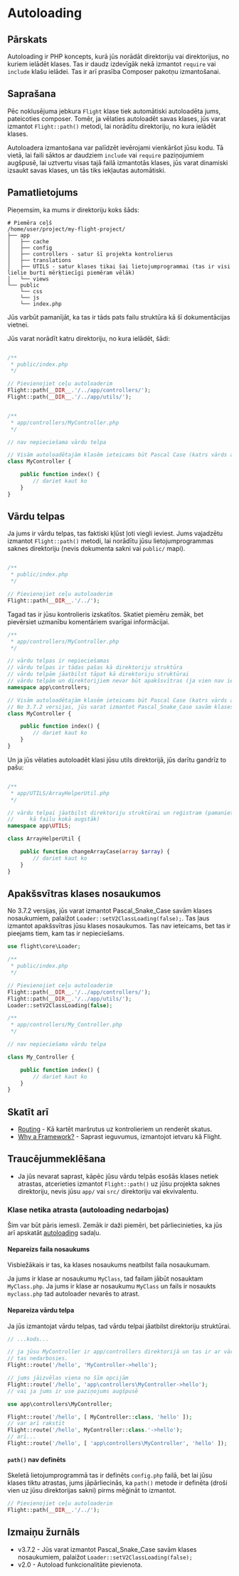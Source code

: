 # Autoloading

## Pārskats

Autoloading ir PHP koncepts, kurā jūs norādāt direktoriju vai direktorijus, no kuriem ielādēt klases. Tas ir daudz izdevīgāk nekā izmantot `require` vai `include` klašu ielādei. Tas ir arī prasība Composer pakotņu izmantošanai.

## Saprašana

Pēc noklusējuma jebkura `Flight` klase tiek automātiski autoloadēta jums, pateicoties composer. Tomēr, ja vēlaties autoloadēt savas klases, jūs varat izmantot `Flight::path()` metodi, lai norādītu direktoriju, no kura ielādēt klases.

Autoloadera izmantošana var palīdzēt ievērojami vienkāršot jūsu kodu. Tā vietā, lai faili sāktos ar daudziem `include` vai `require` paziņojumiem augšpusē, lai uztvertu visas tajā failā izmantotās klases, jūs varat dinamiski izsaukt savas klases, un tās tiks iekļautas automātiski.

## Pamatlietojums

Pieņemsim, ka mums ir direktoriju koks šāds:

```text
# Piemēra ceļš
/home/user/project/my-flight-project/
├── app
│   ├── cache
│   ├── config
│   ├── controllers - satur šī projekta kontrolierus
│   ├── translations
│   ├── UTILS - satur klases tikai šai lietojumprogrammai (tas ir visi lielie burti mērķtiecīgi piemēram vēlāk)
│   └── views
└── public
    └── css
	└── js
	└── index.php
```

Jūs varbūt pamanījāt, ka tas ir tāds pats failu struktūra kā šī dokumentācijas vietnei.

Jūs varat norādīt katru direktoriju, no kura ielādēt, šādi:

```php

/**
 * public/index.php
 */

// Pievienojiet ceļu autoloaderim
Flight::path(__DIR__.'/../app/controllers/');
Flight::path(__DIR__.'/../app/utils/');


/**
 * app/controllers/MyController.php
 */

// nav nepieciešama vārdu telpa

// Visām autoloadētajām klasēm ieteicams būt Pascal Case (katrs vārds ar lielu burtu, bez atstarpēm)
class MyController {

	public function index() {
		// dariet kaut ko
	}
}
```

## Vārdu telpas

Ja jums ir vārdu telpas, tas faktiski kļūst ļoti viegli ieviest. Jums vajadzētu izmantot `Flight::path()` metodi, lai norādītu jūsu lietojumprogrammas saknes direktoriju (nevis dokumenta sakni vai `public/` mapi).

```php

/**
 * public/index.php
 */

// Pievienojiet ceļu autoloaderim
Flight::path(__DIR__.'/../');
```

Tagad tas ir jūsu kontrolieris izskatītos. Skatiet piemēru zemāk, bet pievērsiet uzmanību komentāriem svarīgai informācijai.

```php
/**
 * app/controllers/MyController.php
 */

// vārdu telpas ir nepieciešamas
// vārdu telpas ir tādas pašas kā direktoriju struktūra
// vārdu telpām jāatbilst tāpat kā direktoriju struktūrai
// vārdu telpām un direktorijiem nevar būt apakšsvītras (ja vien nav iestatīts Loader::setV2ClassLoading(false))
namespace app\controllers;

// Visām autoloadētajām klasēm ieteicams būt Pascal Case (katrs vārds ar lielu burtu, bez atstarpēm)
// No 3.7.2 versijas, jūs varat izmantot Pascal_Snake_Case savām klases nosaukumiem, palaižot Loader::setV2ClassLoading(false);
class MyController {

	public function index() {
		// dariet kaut ko
	}
}
```

Un ja jūs vēlaties autoloadēt klasi jūsu utils direktorijā, jūs darītu gandrīz to pašu:

```php

/**
 * app/UTILS/ArrayHelperUtil.php
 */

// vārdu telpai jāatbilst direktoriju struktūrai un reģistram (pamaniet, ka UTILS direktorija ir visi lielie burti
//     kā failu kokā augstāk)
namespace app\UTILS;

class ArrayHelperUtil {

	public function changeArrayCase(array $array) {
		// dariet kaut ko
	}
}
```

## Apakšsvītras klases nosaukumos

No 3.7.2 versijas, jūs varat izmantot Pascal_Snake_Case savām klases nosaukumiem, palaižot `Loader::setV2ClassLoading(false);`. 
Tas ļaus izmantot apakšsvītras jūsu klases nosaukumos. 
Tas nav ieteicams, bet tas ir pieejams tiem, kam tas ir nepieciešams.

```php
use flight\core\Loader;

/**
 * public/index.php
 */

// Pievienojiet ceļu autoloaderim
Flight::path(__DIR__.'/../app/controllers/');
Flight::path(__DIR__.'/../app/utils/');
Loader::setV2ClassLoading(false);

/**
 * app/controllers/My_Controller.php
 */

// nav nepieciešama vārdu telpa

class My_Controller {

	public function index() {
		// dariet kaut ko
	}
}
```

## Skatīt arī
- [Routing](/learn/routing) - Kā kartēt maršrutus uz kontrolieriem un renderēt skatus.
- [Why a Framework?](/learn/why-frameworks) - Saprast ieguvumus, izmantojot ietvaru kā Flight.

## Traucējummeklēšana
- Ja jūs nevarat saprast, kāpēc jūsu vārdu telpās esošās klases netiek atrastas, atcerieties izmantot `Flight::path()` uz jūsu projekta saknes direktoriju, nevis jūsu `app/` vai `src/` direktoriju vai ekvivalentu.

### Klase netika atrasta (autoloading nedarbojas)

Šim var būt pāris iemesli. Zemāk ir daži piemēri, bet pārliecinieties, ka jūs arī apskatāt [autoloading](/learn/autoloading) sadaļu.

#### Nepareizs faila nosaukums
Visbiežākais ir tas, ka klases nosaukums neatbilst faila nosaukumam.

Ja jums ir klase ar nosaukumu `MyClass`, tad failam jābūt nosauktam `MyClass.php`. Ja jums ir klase ar nosaukumu `MyClass` un fails ir nosaukts `myclass.php` 
tad autoloader nevarēs to atrast.

#### Nepareiza vārdu telpa
Ja jūs izmantojat vārdu telpas, tad vārdu telpai jāatbilst direktoriju struktūrai.

```php
// ...kods...

// ja jūsu MyController ir app/controllers direktorijā un tas ir ar vārdu telpu
// tas nedarbosies.
Flight::route('/hello', 'MyController->hello');

// jums jāizvēlas viena no šīm opcijām
Flight::route('/hello', 'app\controllers\MyController->hello');
// vai ja jums ir use paziņojums augšpusē

use app\controllers\MyController;

Flight::route('/hello', [ MyController::class, 'hello' ]);
// var arī rakstīt
Flight::route('/hello', MyController::class.'->hello');
// arī...
Flight::route('/hello', [ 'app\controllers\MyController', 'hello' ]);
```

#### `path()` nav definēts

Skeletā lietojumprogrammā tas ir definēts `config.php` failā, bet lai jūsu klases tiktu atrastas, jums jāpārliecinās, ka `path()`
metode ir definēta (droši vien uz jūsu direktorijas sakni) pirms mēģināt to izmantot.

```php
// Pievienojiet ceļu autoloaderim
Flight::path(__DIR__.'/../');
```

## Izmaiņu žurnāls
- v3.7.2 - Jūs varat izmantot Pascal_Snake_Case savām klases nosaukumiem, palaižot `Loader::setV2ClassLoading(false);`
- v2.0 - Autoload funkcionalitāte pievienota.